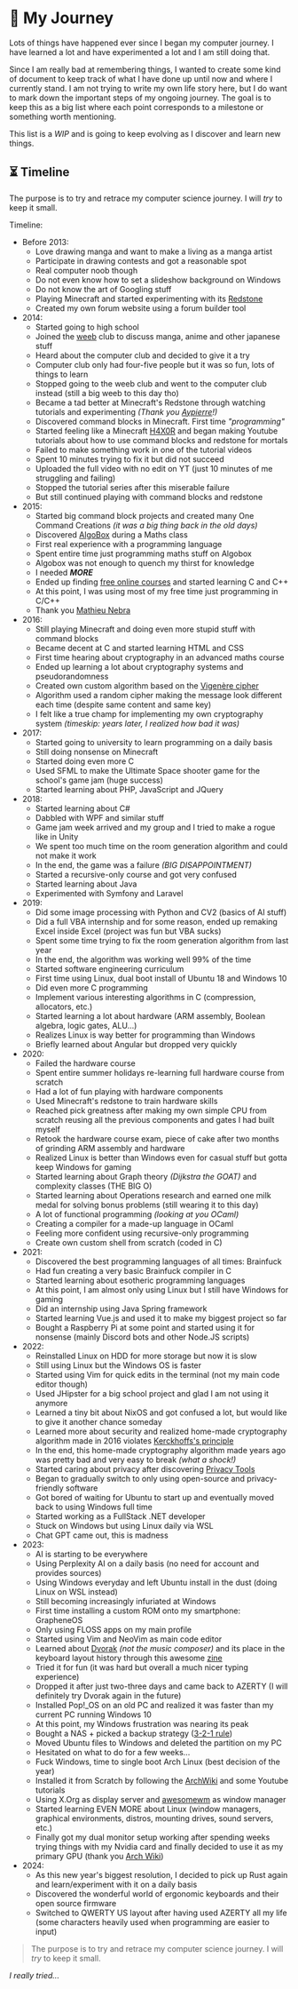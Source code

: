 # 🚶 My Journey

Lots of things have happened ever since I began my computer journey.
I have learned a lot and have experimented a lot and I am still doing that.

Since I am really bad at remembering things, I wanted to create some kind of document to keep track of what I have done up until now and where I currently stand.
I am not trying to write my own life story here, but I do want to mark down the important steps of my ongoing journey.
The goal is to keep this as a big list where each point corresponds to a milestone or something worth mentioning.

This list is a *WIP* and is going to keep evolving as I discover and learn new things.

## ⏳ Timeline

The purpose is to try and retrace my computer science journey. I will *try* to keep it small.

Timeline:
- Before 2013:
  - Love drawing manga and want to make a living as a manga artist
  - Participate in drawing contests and got a reasonable spot
  - Real computer noob though
  - Do not even know how to set a slideshow background on Windows
  - Do not know the art of Googling stuff
  - Playing Minecraft and started experimenting with its [Redstone](https://minecraft.wiki/w/Redstone_circuit)
  - Created my own forum website using a forum builder tool
- 2014:
  - Started going to high school
  - Joined the [weeb](https://www.urbandictionary.com/define.php?term=Weeb) club to discuss manga, anime and other japanese stuff
  - Heard about the computer club and decided to give it a try
  - Computer club only had four-five people but it was so fun, lots of things to learn
  - Stopped going to the weeb club and went to the computer club instead (still a big weeb to this day tho)
  - Became a tad better at Minecraft's Redstone through watching tutorials and experimenting *(Thank you [Aypierre](https://www.youtube.com/user/aypierre)!)*
  - Discovered command blocks in Minecraft. First time *"programming"*
  - Started feeling like a Minecraft [H4X0R](https://en.wikipedia.org/wiki/Leet) and began making Youtube tutorials about how to use command blocks and redstone for mortals
  - Failed to make something work in one of the tutorial videos
  - Spent 10 minutes trying to fix it but did not succeed
  - Uploaded the full video with no edit on YT (just 10 minutes of me struggling and failing)
  - Stopped the tutorial series after this miserable failure
  - But still continued playing with command blocks and redstone
- 2015:
  - Started big command block projects and created many One Command Creations *(it was a big thing back in the old days)*
  - Discovered [AlgoBox](https://www.xm1math.net/algobox/) during a Maths class
  - First real experience with a programming language
  - Spent entire time just programming maths stuff on Algobox
  - Algobox was not enough to quench my thirst for knowledge
  - I needed ***MORE***
  - Ended up finding [free online courses](https://openclassrooms.com/) and started learning C and C++
  - At this point, I was using most of my free time just programming in C/C++
  - Thank you [Mathieu Nebra](https://fr.wikipedia.org/wiki/Mathieu_Nebra)
- 2016:
  - Still playing Minecraft and doing even more stupid stuff with command blocks
  - Became decent at C and started learning HTML and CSS
  - First time hearing about cryptography in an advanced maths course
  - Ended up learning a lot about cryptography systems and pseudorandomness
  - Created own custom algorithm based on the [Vigenère cipher](https://en.wikipedia.org/wiki/Vigen%C3%A8re_cipher)
  - Algorithm used a random cipher making the message look different each time (despite same content and same key)
  - I felt like a true champ for implementing my own cryptography system *(timeskip: years later, I realized how bad it was)*
- 2017:
  - Started going to university to learn programming on a daily basis
  - Still doing nonsense on Minecraft
  - Started doing even more C
  - Used SFML to make the Ultimate Space shooter game for the school's game jam (huge success)
  - Started learning about PHP, JavaScript and JQuery
- 2018:
  - Started learning about C#
  - Dabbled with WPF and similar stuff
  - Game jam week arrived and my group and I tried to make a rogue like in Unity
  - We spent too much time on the room generation algorithm and could not make it work
  - In the end, the game was a failure *(BIG DISAPPOINTMENT)*
  - Started a recursive-only course and got very confused
  - Started learning about Java
  - Experimented with Symfony and Laravel
- 2019:
  - Did some image processing with Python and CV2 (basics of AI stuff) 
  - Did a full VBA internship and for some reason, ended up remaking Excel inside Excel (project was fun but VBA sucks)
  - Spent some time trying to fix the room generation algorithm from last year
  - In the end, the algorithm was working well 99% of the time
  - Started software engineering curriculum
  - First time using Linux, dual boot install of Ubuntu 18 and Windows 10
  - Did even more C programming
  - Implement various interesting algorithms in C (compression, allocators, etc.)
  - Started learning a lot about hardware (ARM assembly, Boolean algebra, logic gates, ALU...)
  - Realizes Linux is way better for programming than Windows
  - Briefly learned about Angular but dropped very quickly
- 2020:
  - Failed the hardware course
  - Spent entire summer holidays re-learning full hardware course from scratch
  - Had a lot of fun playing with hardware components
  - Used Minecraft's redstone to train hardware skills
  - Reached pick greatness after making my own simple CPU from scratch reusing all the previous components and gates I had built myself
  - Retook the hardware course exam, piece of cake after two months of grinding ARM assembly and hardware
  - Realized Linux is better than Windows even for casual stuff but gotta keep Windows for gaming
  - Started learning about Graph theory *(Dijkstra the GOAT)* and complexity classes (THE BIG O)
  - Started learning about Operations research and earned one milk medal for solving bonus problems (still wearing it to this day)
  - A lot of functional programming *(looking at you OCaml)*
  - Creating a compiler for a made-up language in OCaml
  - Feeling more confident using recursive-only programming
  - Create own custom shell from scratch (coded in C)
- 2021:
  - Discovered the best programming languages of all times: Brainfuck
  - Had fun creating a very basic Brainfuck compiler in C
  - Started learning about esotheric programming languages 
  - At this point, I am almost only using Linux but I still have Windows for gaming
  - Did an internship using Java Spring framework
  - Started learning Vue.js and used it to make my biggest project so far
  - Bought a Raspberry Pi at some point and started using it for nonsense (mainly Discord bots and other Node.JS scripts)
- 2022:
  - Reinstalled Linux on HDD for more storage but now it is slow
  - Still using Linux but the Windows OS is faster
  - Started using Vim for quick edits in the terminal (not my main code editor though)
  - Used JHipster for a big school project and glad I am not using it anymore
  - Learned a tiny bit about NixOS and got confused a lot, but would like to give it another chance someday
  - Learned more about security and realized home-made cryptography algorithm made in 2016 violates [Kerckhoffs's principle](https://en.wikipedia.org/wiki/Kerckhoffs's_principle)
  - In the end, this home-made cryptography algorithm made years ago was pretty bad and very easy to break *(what a shock!)*
  - Started caring about privacy after discovering [Privacy Tools](https://www.privacytools.io/)
  - Began to gradually switch to only using open-source and privacy-friendly software
  - Got bored of waiting for Ubuntu to start up and eventually moved back to using Windows full time
  - Started working as a FullStack .NET developer
  - Stuck on Windows but using Linux daily via WSL
  - Chat GPT came out, this is madness
- 2023:
  - AI is starting to be everywhere
  - Using Perplexity AI on a daily basis (no need for account and provides sources) 
  - Using Windows everyday and left Ubuntu install in the dust (doing Linux on WSL instead)
  - Still becoming increasingly infuriated at Windows
  - First time installing a custom ROM onto my smartphone: GrapheneOS
  - Only using FLOSS apps on my main profile
  - Started using Vim and NeoVim as main code editor
  - Learned about [Dvorak](https://en.wikipedia.org/wiki/Dvorak_keyboard_layout) *(not the music composer)* and its place in the keyboard layout history through this awesome [zine](https://www.dvzine.org/)
  - Tried it for fun (it was hard but overall a much nicer typing experience)
  - Dropped it after just two-three days and came back to AZERTY (I will definitely try Dvorak again in the future)
  - Installed Pop!_OS on an old PC and realized it was faster than my current PC running Windows 10
  - At this point, my Windows frustration was nearing its peak
  - Bought a NAS + picked a backup strategy ([3-2-1 rule](https://www.seagate.com/blog/what-is-a-3-2-1-backup-strategy/))
  - Moved Ubuntu files to Windows and deleted the partition on my PC
  - Hesitated on what to do for a few weeks...
  - Fuck Windows, time to single boot Arch Linux (best decision of the year)
  - Installed it from Scratch by following the [ArchWiki](https://wiki.archlinux.org/) and some Youtube tutorials
  - Using X.Org as display server and [awesomewm](https://awesomewm.org/) as window manager
  - Started learning EVEN MORE about Linux (window managers, graphical environments, distros, mounting drives, sound servers, etc.)
  - Finally got my dual monitor setup working after spending weeks trying things with my Nvidia card and finally decided to use it as my primary GPU (thank you [Arch Wiki](https://wiki.archlinux.org/title/NVIDIA_Optimus#Use_NVIDIA_graphics_only))
- 2024:
  - As this new year's biggest resolution, I decided to pick up Rust again and learn/experiment with it on a daily basis
  - Discovered the wonderful world of ergonomic keyboards and their open source firmware
  - Switched to QWERTY US layout after having used AZERTY all my life (some characters heavily used when programming are easier to input)

> The purpose is to try and retrace my computer science journey. I will *try* to keep it small.

*I really tried...*
